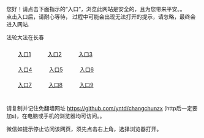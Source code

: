 您好！请点击下面指示的“入口”，浏览此网站是安全的，且为您带来平安。。 <br/>
点击入口后，请耐心等待， 过程中可能会出现无法打开的提示，请忽略，最终会进入网站. </br>

法轮大法在长春<br/>
<div style="padding:10px"><a style="margin:20px" target="_blank" href="https://dt3fy3ln13lph.cloudfront.net/2Qpsp?fafwhwq" id="ccLink1" rel="nofollow">入口1</a> <a target="_blank" style="margin:20px" href="https://dtgyqxf9b3zrr.cloudfront.net/2Qpsp?aapxv" id="ccLink2" rel="nofollow">入口2</a> <a style="margin:20px" target="_blank" href="https://d126h7903b1cz8.cloudfront.net/2Qpsp?bgzduvf" id="ccLink3" rel="nofollow">入口3</a></div>

<div style="padding:10px" ><a style="margin:20px" target="_blank" href="https://dt3fy3ln13lph.cloudfront.net/2Qpsp?fafwhwq" id="ccLink4" rel="nofollow">入口4</a> <a style="margin:20px" href="https://dtgyqxf9b3zrr.cloudfront.net/2Qpsp?aapxv" target="_blank" id="ccLink5" rel="nofollow">入口5</a> <a style="margin:20px" href="https://d126h7903b1cz8.cloudfront.net/2Qpsp?bgzduvf" target="_blank" id="ccLink6" rel="nofollow">入口6</a></div>

<div style="padding:10px"><a style="margin:20px" target="_blank" href="https://dt3fy3ln13lph.cloudfront.net/2Qpsp?fafwhwq" id="ccLink7" rel="nofollow">入口7</a> <a style="margin:20px" href="https://dtgyqxf9b3zrr.cloudfront.net/2Qpsp?aapxv" target="_blank" id="ccLink8" rel="nofollow">入口8</a> <a style="margin:20px" target="_blank" href="https://d126h7903b1cz8.cloudfront.net/2Qpsp?bgzduvf" id="ccLink9" rel="nofollow">入口9</a></div>

<br/>



请复制并记住免翻墙网址 https://github.com/yntd/changchunzx (http后一定要加s)，在电脑或手机的浏览器均可访问。。<br/>

微信如提示停止访问该网页，须先点击右上角，选择浏览器打开。

